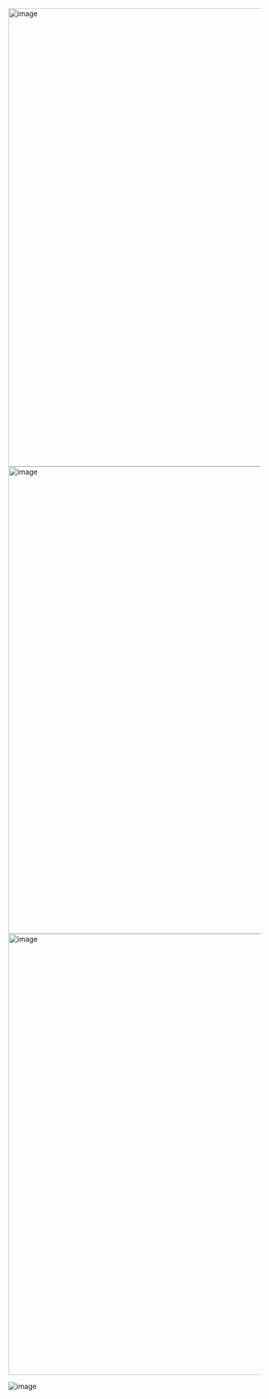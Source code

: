 <img width="914" alt="image" src="https://user-images.githubusercontent.com/112857190/203963795-5df6203e-f166-400d-b6c5-36b2f8a2b838.png">

<img width="932" alt="image" src="https://user-images.githubusercontent.com/112857190/203963828-0ba40d43-e3c1-4a6d-9926-3e9f160ac318.png">

<img width="880" alt="image" src="https://user-images.githubusercontent.com/112857190/203963764-e4de2872-995a-420c-a9f4-448bae4c3486.png">

![image](https://user-images.githubusercontent.com/112857190/215434416-45e53b38-037f-43d1-8be2-42a4e513ed45.png)

